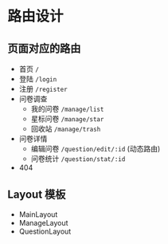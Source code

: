 # 路由设计

## 页面对应的路由

- 首页 `/`
- 登陆 `/login`
- 注册 `/register`
- 问卷调查 
    - 我的问卷 `/manage/list`
    - 星标问卷 `/manage/star`
    - 回收站 `/manage/trash`
- 问卷详情
    - 编辑问卷 `/question/edit/:id` (动态路由)
    - 问卷统计 `/question/stat/:id`
- 404

## Layout 模板

- MainLayout
- ManageLayout
- QuestionLayout